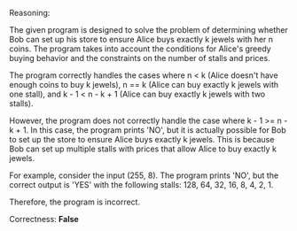 Reasoning:

The given program is designed to solve the problem of determining whether Bob can set up his store to ensure Alice buys exactly k jewels with her n coins. The program takes into account the conditions for Alice's greedy buying behavior and the constraints on the number of stalls and prices.

The program correctly handles the cases where n < k (Alice doesn't have enough coins to buy k jewels), n == k (Alice can buy exactly k jewels with one stall), and k - 1 < n - k + 1 (Alice can buy exactly k jewels with two stalls).

However, the program does not correctly handle the case where k - 1 >= n - k + 1. In this case, the program prints 'NO', but it is actually possible for Bob to set up the store to ensure Alice buys exactly k jewels. This is because Bob can set up multiple stalls with prices that allow Alice to buy exactly k jewels.

For example, consider the input (255, 8). The program prints 'NO', but the correct output is 'YES' with the following stalls: 128, 64, 32, 16, 8, 4, 2, 1.

Therefore, the program is incorrect.

Correctness: **False**